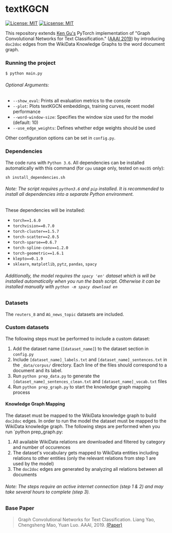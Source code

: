 # textKGCN 
[![License: MIT](https://img.shields.io/badge/License-MIT-green.svg)](https://opensource.org/licenses/MIT)
[![Licsense: MIT](https://img.shields.io/static/v1?label=Python&message=3.6&color=blue)](https://opensource.org/licenses/MIT)

This repository extends [Ken Gu's](https://github.com/codeKgu/Text-GCN) PyTorch implementation of "Graph Convolutional Networks for Text Classification." ([AAAI 2019](https://arxiv.org/abs/1809.05679)) by introducing `doc2doc` edges from the WikiData Knowledge Graphs to the word document graph.


### Running the project
 ```
$ python main.py
```

###### Optional Arguments:
* `--show_eval`: Prints all evaluation metrics to the console
* `--plot`: Plots textKGCN embeddings, training curves, recent model performance
* `--word-window-size`: Specifies the window size used for the model (default: 10)
* `--use_edge_weights`: Defines whether edge weights should be used 

Other configuration options can be set in `config.py`.

### Dependencies
The code runs with `Python 3.6`.
All dependencies can be installed automatically with this command (for `cpu` usage only, tested on `macOS` only): 
 ```
 sh install_dependencies.sh
```
###### Note: The script requires `python3.6` and `pip` installed. It is recommended to install all dependencies into a separate Python environment.

These dependencies will be installed:
* `torch==1.6.0`
* `torchvision==0.7.0`
* `torch-cluster==1.5.7`
* `torch-scatter==2.0.5`
* `torch-sparse==0.6.7`
* `torch-spline-conv==1.2.0`
* `torch-geometric==1.6.1`
* `klepto==0.1.9`
* `sklearn`, `matplotlib`, `pytz`, `pandas`, `spacy`
###### Additionally, the model requires the `spacy 'en'` dataset which is will be installed automatically when you run the bash script. Otherwise it can be installed manually with `python -m spacy download en`

### Datasets
The `reuters_8` and `AG_news_topic` datasets are included.

### Custom datasets
The following steps must be performed to include a custom dataset:
1. Add the dataset name (`[dataset_name]`) to the dataset section in `config.py`
2. Include `[dataset_name]_labels.txt` and `[dataset_name]_sentences.txt` in the `_data/corpus/` directory. Each line of the files should correspond to a document and its label.
3. Run `python prep_data.py` to generate the `[dataset_name]_sentences_clean.txt` and `[dataset_name]_vocab.txt` files
4. Run `python prep_graph.py` to start the knowledge graph mapping process 

#### Knowledge Graph Mapping
The dataset must be mapped to the WikiData knowledge graph to build `doc2doc` edges.
In order to run the model the dataset must be mapped to the WikiData knowledge graph.
The following steps are performed when you run `python prep_graph.py:
1. All available WikiData relations are downloaded and filtered by category and number of occurences
2. The dataset's vocabulary gets mapped to WikiData entities including relations to other entities (only the relevant relations from step 1 are used by the model)
3. The `doc2doc` edges are generated by analyzing all relations between all documents
 
###### Note: The steps require an active internet connection (step 1 & 2) and may take several hours to complete (step 3).

### Base Paper
> Graph Convolutional Networks for Text Classification. 
> Liang Yao, Chengsheng Mao, Yuan Luo.
> AAAI, 2019. [\(Paper\)](https://arxiv.org/abs/1809.05679)


